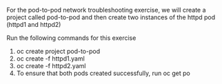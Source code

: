 For the pod-to-pod network troubleshooting exercise, we will create a project called pod-to-pod and then create two instances of the httpd pod (httpd1 and httpd2)

Run the following commands for this exercise

1.  oc create project pod-to-pod
2.  oc create -f httpd1.yaml
3.  oc create -f httpd2.yaml
4.  To ensure that both pods created successfully, run oc get po

